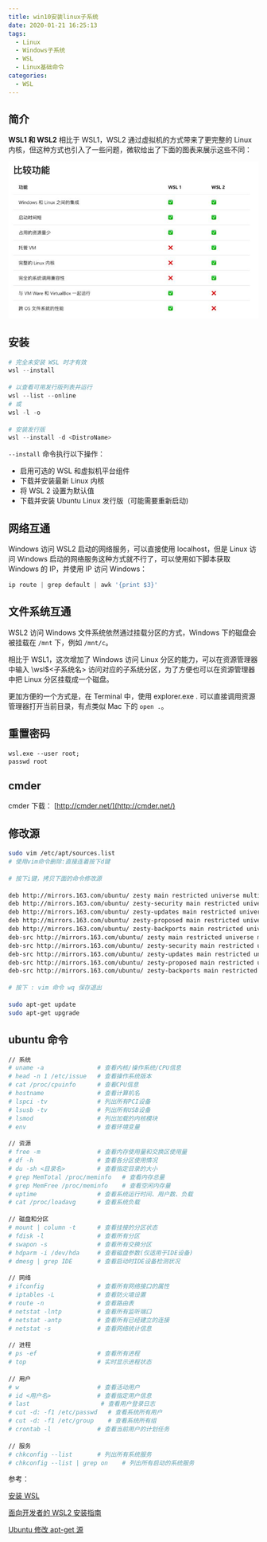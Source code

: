 ```yaml
---
title: win10安装linux子系统
date: 2020-01-21 16:25:13
tags:
  - Linux
  - Windows子系统
  - WSL
  - Linux基础命令
categories:
  - WSL
---
```


## 简介

**WSL1 和 WSL2**
相比于 WSL1，WSL2 通过虚拟机的方式带来了更完整的 Linux 内核，但这种方式也引入了一些问题，微软给出了下面的图表来展示这些不同：

![v2-bb7b8a23b362ba5329d66517f81fbca8_720w.jpg](/img/v2-bb7b8a23b362ba5329d66517f81fbca8_720w.jpg)

## 安装

```ps1
# 完全未安装 WSL 时才有效
wsl --install

# 以查看可用发行版列表并运行
wsl --list --online
# 或
wsl -l -o

# 安装发行版
wsl --install -d <DistroName>
```

`--install` 命令执行以下操作：

- 启用可选的 WSL 和虚拟机平台组件
- 下载并安装最新 Linux 内核
- 将 WSL 2 设置为默认值
- 下载并安装 Ubuntu Linux 发行版（可能需要重新启动)

<!--more-->

## 网络互通

Windows 访问 WSL2 启动的网络服务，可以直接使用 localhost，但是 Linux 访问 Windows 启动的网络服务这种方式就不行了，可以使用如下脚本获取 Windows 的 IP，并使用 IP 访问 Windows：

```ps1
ip route | grep default | awk '{print $3}'
```

## 文件系统互通

WSL2 访问 Windows 文件系统依然通过挂载分区的方式，Windows 下的磁盘会被挂载在 `/mnt` 下，例如 `/mnt/c`。

相比于 WSL1，这次增加了 Windows 访问 Linux 分区的能力，可以在资源管理器中输入 \\wsl$\<子系统名> 访问对应的子系统分区，为了方便也可以在资源管理器中把 Linux 分区挂载成一个磁盘。

更加方便的一个方式是，在 Terminal 中，使用 explorer.exe . 可以直接调用资源管理器打开当前目录，有点类似 Mac 下的 `open .`。

## 重置密码

```shell
wsl.exe --user root;
passwd root
```

## cmder

cmder 下载： [http://cmder.net/](http://cmder.net/)

## 修改源

```bash
sudo vim /etc/apt/sources.list
# 使用vim命令删除:直接连着按下d键

# 按下i键，拷贝下面的命令修改源

deb http://mirrors.163.com/ubuntu/ zesty main restricted universe multiverse
deb http://mirrors.163.com/ubuntu/ zesty-security main restricted universe multiverse
deb http://mirrors.163.com/ubuntu/ zesty-updates main restricted universe multiverse
deb http://mirrors.163.com/ubuntu/ zesty-proposed main restricted universe multiverse
deb http://mirrors.163.com/ubuntu/ zesty-backports main restricted universe multiverse
deb-src http://mirrors.163.com/ubuntu/ zesty main restricted universe multiverse
deb-src http://mirrors.163.com/ubuntu/ zesty-security main restricted universe multiverse
deb-src http://mirrors.163.com/ubuntu/ zesty-updates main restricted universe multiverse
deb-src http://mirrors.163.com/ubuntu/ zesty-proposed main restricted universe multiverse
deb-src http://mirrors.163.com/ubuntu/ zesty-backports main restricted universe multiverse

# 按下 : vim 命令 wq 保存退出

sudo apt-get update
sudo apt-get upgrade
```

## ubuntu 命令

```bash
// 系统
# uname -a               # 查看内核/操作系统/CPU信息
# head -n 1 /etc/issue   # 查看操作系统版本
# cat /proc/cpuinfo      # 查看CPU信息
# hostname               # 查看计算机名
# lspci -tv              # 列出所有PCI设备
# lsusb -tv              # 列出所有USB设备
# lsmod                  # 列出加载的内核模块
# env                    # 查看环境变量

// 资源
# free -m                # 查看内存使用量和交换区使用量
# df -h                  # 查看各分区使用情况
# du -sh <目录名>         # 查看指定目录的大小
# grep MemTotal /proc/meminfo   # 查看内存总量
# grep MemFree /proc/meminfo    # 查看空闲内存量
# uptime                 # 查看系统运行时间、用户数、负载
# cat /proc/loadavg      # 查看系统负载

// 磁盘和分区
# mount | column -t      # 查看挂接的分区状态
# fdisk -l               # 查看所有分区
# swapon -s              # 查看所有交换分区
# hdparm -i /dev/hda     # 查看磁盘参数(仅适用于IDE设备)
# dmesg | grep IDE       # 查看启动时IDE设备检测状况

// 网络
# ifconfig               # 查看所有网络接口的属性
# iptables -L            # 查看防火墙设置
# route -n               # 查看路由表
# netstat -lntp          # 查看所有监听端口
# netstat -antp          # 查看所有已经建立的连接
# netstat -s             # 查看网络统计信息

// 进程
# ps -ef                 # 查看所有进程
# top                    # 实时显示进程状态

// 用户
# w                      # 查看活动用户
# id <用户名>             # 查看指定用户信息
# last                    # 查看用户登录日志
# cut -d: -f1 /etc/passwd   # 查看系统所有用户
# cut -d: -f1 /etc/group    # 查看系统所有组
# crontab -l             # 查看当前用户的计划任务

// 服务
# chkconfig --list       # 列出所有系统服务
# chkconfig --list | grep on    # 列出所有启动的系统服务
```

参考：

[安装 WSL](https://docs.microsoft.com/zh-cn/windows/wsl/install)

[面向开发者的 WSL2 安装指南](https://zhuanlan.zhihu.com/p/145488247)

[Ubuntu 修改 apt-get 源](https://www.cnblogs.com/TechSnail/p/7754969.html)
